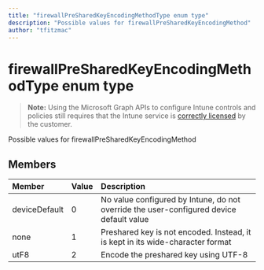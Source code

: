 ```yaml
---
title: "firewallPreSharedKeyEncodingMethodType enum type"
description: "Possible values for firewallPreSharedKeyEncodingMethod"
author: "tfitzmac"
---
```


# firewallPreSharedKeyEncodingMethodType enum type

> **Note:** Using the Microsoft Graph APIs to configure Intune controls and policies still requires that the Intune service is [correctly licensed](https://go.microsoft.com/fwlink/?linkid=839381) by the customer.

Possible values for firewallPreSharedKeyEncodingMethod
## Members
|Member|Value|Description|
|:---|:---|:---|
|deviceDefault|0|No value configured by Intune, do not override the user-configured device default value|
|none|1|Preshared key is not encoded. Instead, it is kept in its wide-character format|
|utF8|2|Encode the preshared key using UTF-8|



